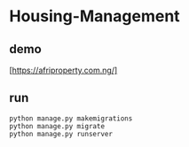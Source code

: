 # Housing-Management

## demo 
[https://afriproperty.com.ng/]

## run 

```
python manage.py makemigrations
python manage.py migrate
python manage.py runserver
```
